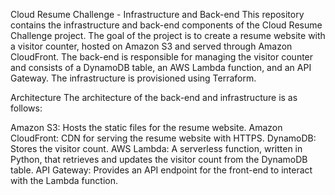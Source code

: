 Cloud Resume Challenge - Infrastructure and Back-end
This repository contains the infrastructure and back-end components of the Cloud Resume Challenge project. The goal of the project is to create a resume website with a visitor counter, hosted on Amazon S3 and served through Amazon CloudFront. The back-end is responsible for managing the visitor counter and consists of a DynamoDB table, an AWS Lambda function, and an API Gateway. The infrastructure is provisioned using Terraform.

Architecture
The architecture of the back-end and infrastructure is as follows:

Amazon S3: Hosts the static files for the resume website.
Amazon CloudFront: CDN for serving the resume website with HTTPS.
DynamoDB: Stores the visitor count.
AWS Lambda: A serverless function, written in Python, that retrieves and updates the visitor count from the DynamoDB table.
API Gateway: Provides an API endpoint for the front-end to interact with the Lambda function.